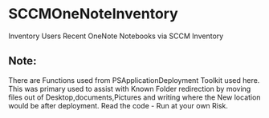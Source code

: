 # SCCMOneNoteInventory
Inventory Users Recent OneNote Notebooks via SCCM Inventory

## Note:
There are Functions used from PSApplicationDeployment Toolkit used here. 
This was primary used to assist with Known Folder redirection by moving files out of Desktop,documents,Pictures and writing where the New location would be after deployment. 
Read the code - Run at your own Risk.
